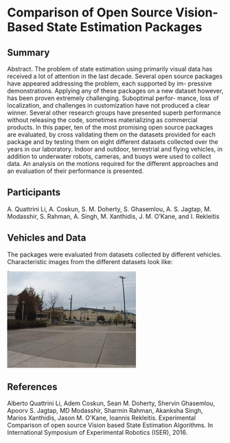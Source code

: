 # Comparison of Open Source Vision-Based State Estimation Packages

## Summary
Abstract. The problem of state estimation using primarily visual data has received a lot of attention in the last decade. Several open source packages have appeared addressing the problem, each supported by im- pressive demonstrations. Applying any of these packages on a new dataset however, has been proven extremely challenging. Suboptimal perfor- mance, loss of localization, and challenges in customization have not produced a clear winner. Several other research groups have presented superb performance without releasing the code, sometimes materializing as commercial products. In this paper, ten of the most promising open source packages are evaluated, by cross validating them on the datasets provided for each package and by testing them on eight different datasets collected over the years in our laboratory. Indoor and outdoor, terrestrial and flying vehicles, in addition to underwater robots, cameras, and buoys were used to collect data. An analysis on the motions required for the different approaches and an evaluation of their performance is presented.

## Participants
A. Quattrini Li, A. Coskun, S. M. Doherty, S. Ghasemlou, A. S. Jagtap, M. Modasshir, S. Rahman, A. Singh, M. Xanthidis, J. M. O’Kane, and I. Rekleitis

## Vehicles and Data
The packages were evaluated from datasets collected by different vehicles. Characteristic images from the different datasets look like:

![Husky outdoor image](https://github.com/18r441m/afrl-data/blob/research/research/vision_based_estimation/husky_outdoor.jpg.thumbnail.jpeg?raw=true)

## References
Alberto Quattrini Li, Adem Coskun, Sean M. Doherty, Shervin Ghasemlou, Apoorv S. Jagtap, MD Modasshir, Sharmin Rahman, Akanksha Singh, Marios Xanthidis, Jason M. O'Kane, Ioannis Rekleitis. Experimental Comparison of open source Vision based State Estimation Algorithms. In International Symposium of Experimental Robotics (ISER), 2016.